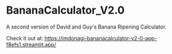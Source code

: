# BananaCalculator_V2.0
A second version of David and Guy's Banana Ripening Calculator.


Check it out at:
https://imdonagi-bananacalculator-v2-0-app-f8efs1.streamlit.app/
